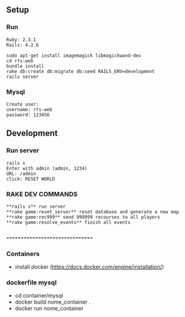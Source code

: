 ## Setup ##

### Run ###
```
Ruby: 2.3.1
Rails: 4.2.6

sudo apt-get install imagemagick libmagickwand-dev
cd rts-web
bundle install
rake db:create db:migrate db:seed RAILS_ENV=development
rails server
```
### Mysql ###
```
Create user:
username: rts-web
password: 123456
```

## Development ##

### Run server ###
```
rails s
Enter with admin (admin, 1234)
URL: /admin
click: RESET WORLD
```
### RAKE DEV COMMANDS ###
```
**rails s** run server
**rake game:reset_server** reset database and generate a new map
**rake game:rec999** send 999999 recourses to all players
**rake game:resolve_events** finish all events
```
### ------------------------------ ###

### Containers ###
* install docker (https://docs.docker.com/engine/installation/)

### dockerfile mysql 

* cd container/mysql 
* docker build nome_container .
* docker run nome_container
